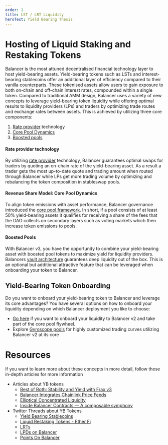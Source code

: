 ```yaml
---
order: 1
title: LST / LRT Liquidity
heroText: Yield Bearing Thesis
---
```


# Hosting of Liquid Staking and Restaking Tokens
Balancer is the most attuned decentralised financial technology layer to host yield-bearing assets. Yield-bearing tokens
such as LSTs and interest-bearing stablecoins offer an additional layer of efficiency compared to their vanilla
counterparts. These tokenised assets allow users to gain exposure to both on-chain and off-chain interest rates,
compounded within a single token. Compared to traditional AMM design, Balancer uses a variety of new concepts to leverage yield-bearing token liquidity while offering optimal results to liquidity providers (LPs) and traders by optimizing trade routes and exchange rates between assets.
This is achieved by utilizing three core components:
1. [Rate provider](../../balancer-v2/rate-providers.md) technology
2. [Core Pool Dynamics](../../balancer-v2/core-pools.md)
3. [Boosted pools](../products/boostedpools.md)

#### Rate provider technology
By utilizing [rate provider](../rate-providers.md) technology, Balancer guarantees optimal swaps for traders by quoting an on-chain rate of the yield-bearing asset. As a result a trader gets the most up-to-date quote and trading amount when routed through Balancer while LPs get more trading volume by optimizing and rebalancing the token composition in stableswap pools.
#### Revenue Share Model: Core Pool Dynamics
To align token emissions with asset performance, Balancer governance introduced the [core pool framework](../../balancer-v2/core-pools.md). In short, if a pool consists of at least 50% yield-bearing assets it qualifies for receiving a share of the fees that the DAO collects on secondary layers such as voting markets which then increase token emissions to pools.
#### Boosted Pools
With Balancer v3, you have the opportunity to combine your yield-bearing asset with boosted pool tokens to maximize yield for liquidity providers. Balancers [vault architecture](../../../concepts/vault/) guarantees deep liquidity out of the box. This is an optional but additional attractive feature that can be leveraged when onboarding your token to Balancer.

## Yield-Bearing Token Onboarding

Do you want to onboard your yield-bearing token to Balancer and leverage its core advantages? You have several options on how to onboard your liquidity depending on which Balancer deployment you like to choose:
- [Go here](/partner-onboarding/balancer-v2/onboard-yb-token) if you want to onboard your liquidity to Balancer v2 and take part of the core pool flywheel.
- Explore [Gyroscope pools](https://app.gyro.finance/) for highly customized trading curves utilizing Balancer v2 at its core

# Resources
If you want to learn more about these concepts in more detail, follow these in-depth articles for more information
* Articles about YB tokens
  - [Best of Both: Stability and Yield with Frax v3](https://beefy.com/articles/frax/)
  - [Balancer Integrates Chainlink Price Feeds](https://medium.com/balancer-protocol/balancer-integrates-chainlink-price-feeds-to-help-secure-staked-eth-composable-stable-pools-c649d8181510)
  - [Elliptical Concentrated Liquidity](https://medium.com/balancer-protocol/built-on-balancer-elliptical-concentrated-liquidity-77f289d346f9)
  - [Inside Balancer Contracts — A composable symphony](https://medium.com/balancer-protocol/inside-balancer-contracts-a-composable-symphony-1-229f6e90224d)
* Twitter Threads about YB Tokens
  - [Yield Bearing Stablecoins](https://twitter.com/Balancer/status/1752319055821000922)
  - [Liquid Restaking Tokens - Ether Fi](https://x.com/Balancer/status/1750541715457589455?s=20)
  - [LRTs](https://x.com/Balancer/status/1749779120450601256?s=20)
  - [LPDs on Balancer](https://x.com/Balancer/status/1760673085131518220?s=20)
  - [Points On Balancer](https://x.com/Balancer/status/1759582409526521859?s=20)





